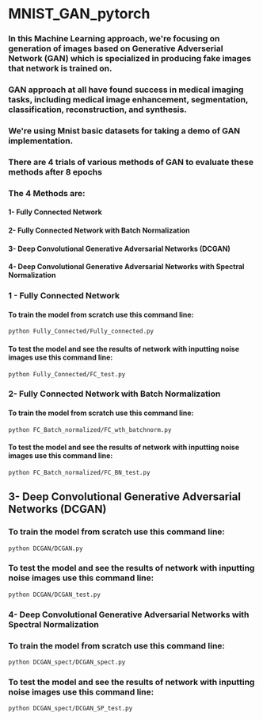 # MNIST_GAN_pytorch

### In this Machine Learning approach, we're focusing on generation of images based on Generative Adverserial Network (GAN) which is specialized in producing fake images that network is trained on.

### GAN approach at all have found success in medical imaging tasks, including medical image enhancement, segmentation, classification, reconstruction, and synthesis. 

### We're using Mnist basic datasets for taking a demo of GAN implementation.

### There are 4 trials of various methods of GAN to evaluate these methods after 8 epochs 

### The 4 Methods are:

#### 1- Fully Connected Network 
#### 2- Fully Connected Network with Batch Normalization 
#### 3- Deep Convolutional Generative Adversarial Networks (DCGAN)
#### 4- Deep Convolutional Generative Adversarial Networks with Spectral Normalization 

### 1 - Fully Connected Network 
#### To train the model from scratch use this command line:

```
python Fully_Connected/Fully_connected.py
```

#### To test the model and see the results of network with inputting noise images use this command line:

```
python Fully_Connected/FC_test.py
```

### 2- Fully Connected Network with Batch Normalization
#### To train the model from scratch use this command line:

```
python FC_Batch_normalized/FC_wth_batchnorm.py
```
#### To test the model and see the results of network with inputting noise images use this command line:

```
python FC_Batch_normalized/FC_BN_test.py
```

## 3- Deep Convolutional Generative Adversarial Networks (DCGAN)
### To train the model from scratch use this command line:

```
python DCGAN/DCGAN.py
```
### To test the model and see the results of network with inputting noise images use this command line:

```
python DCGAN/DCGAN_test.py
```

### 4- Deep Convolutional Generative Adversarial Networks with Spectral Normalization 
### To train the model from scratch use this command line:

```
python DCGAN_spect/DCGAN_spect.py
```
### To test the model and see the results of network with inputting noise images use this command line:

```
python DCGAN_spect/DCGAN_SP_test.py
```
